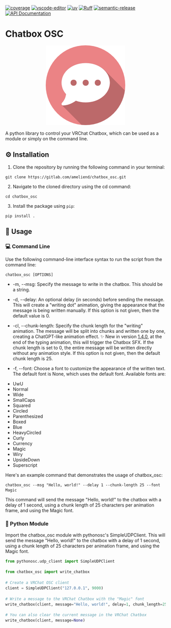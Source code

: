 [![coverage](https://gitlab.com/ameliend/chatbox_osc/badges/main/coverage.svg)](https://gitlab.com/ameliend/chatbox_osc/-/commits/main)
[![vscode-editor](https://badgen.net/badge/icon/visualstudio?icon=visualstudio&label)](https://code.visualstudio.com/)
[![uv](https://img.shields.io/endpoint?url=https://raw.githubusercontent.com/astral-sh/uv/main/assets/badge/v0.json)](https://github.com/astral-sh/uv)
[![Ruff](https://img.shields.io/endpoint?url=https://raw.githubusercontent.com/astral-sh/ruff/main/assets/badge/v2.json)](https://github.com/astral-sh/ruff)
[![semantic-release](https://img.shields.io/badge/%20%20%F0%9F%93%A6%F0%9F%9A%80-semantic--release-e10079.svg)](https://github.com/semantic-release/semantic-release)
[![API Documentation](https://badgen.net/badge/icon/API%20documentation?icon=gitlab&label&color=cyan)](https://ameliend.gitlab.io/chatbox_osc/)

# Chatbox OSC

<p align="center">
  <img src="./resources/logo.png">
</p>

A python library to control your VRChat Chatbox, which can be used as a module or simply on the command line.

## ⚙️ Installation

1. Clone the repository by running the following command in your terminal:

```shell
git clone https://gitlab.com/ameliend/chatbox_osc.git
```

2. Navigate to the cloned directory using the cd command:

```shell
cd chatbox_osc
```

3. Install the package using `pip`:

```shell
pip install .
```

## 🚀 Usage

### 💻 Command Line

Use the following command-line interface syntax to run the script from the command
line:

```shell
chatbox_osc [OPTIONS]
```

* -m, --msg: Specify the message to write in the chatbox. This should be a string.

* -d, --delay: An optional delay (in seconds) before sending the message.
This will create a "writing dot" animation, giving the appearance that the message
is being written manually. If this option is not given, then the default value is 0.

* -cl, --chunk-length: Specify the chunk length for the "writing" animation.
The message will be split into chunks and written one by one, creating a ChatGPT-like
animation effect. ✨ New in version [1.4.0](https://gitlab.com/ameliend/chatbox_osc/compare/v1.3.1...v1.4.0), at the end of the typing animation, this will trigger
the Chatbox SFX. If the chunk length is set to 0, the entire message will be written
directly without any animation style. If this option is not given, then the default
chunk length is 25.

* -f, --font: Choose a font to customize the appearance of the written text.
The default font is None, which uses the default font.
Available fonts are:
- UwU
- Normal
- Wide
- SmallCaps
- Squared
- Circled
- Parenthesized
- Boxed
- Blue
- HeavyCircled
- Curly
- Currency
- Magic
- Wiry
- UpsideDown
- Superscript

Here's an example command that demonstrates the usage of chatbox_osc:

```shell
chatbox_osc --msg "Hello, world!" --delay 1 --chunk-length 25 --font Magic
```

This command will send the message "Hello, world!" to the chatbox with a delay of 1
second, using a chunk length of 25 characters per animation frame,
and using the Magic font.

### 🐍 Python Module

Import the chatbox_osc module with pythonosc's SimpleUDPClient.
This will send the message "Hello, world!" to the chatbox with a delay of 1
second, using a chunk length of 25 characters per animation frame,
and using the Magic font.

```python
from pythonosc.udp_client import SimpleUDPClient

from chatbox_osc import write_chatbox

# Create a VRChat OSC client
client = SimpleUDPClient("127.0.0.1", 9000)

# Write a message to the VRChat Chatbox with the "Magic" font
write_chatbox(client, message="Hello, world!", delay=1, chunk_length=25, font="Magic")

# You can also clear the current message in the VRChat Chatbox
write_chatbox(client, message=None)
```
